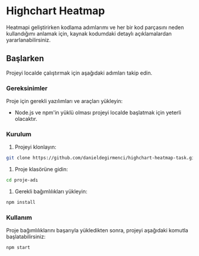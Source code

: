 # Highchart Heatmap 

Heatmapi geliştirirken kodlama adımlarımı ve her bir kod parçasını neden kullandığımı anlamak için, kaynak kodumdaki detaylı açıklamalardan yararlanabilirsiniz.

## Başlarken

Projeyi localde çalıştırmak için aşağıdaki adımları takip edin.

### Gereksinimler

Proje için gerekli yazılımları ve araçları yükleyin:

- Node.js ve npm'in yüklü olması projeyi localde başlatmak için yeterli olacaktır.

### Kurulum

1. Projeyi klonlayın:

```bash
git clone https://github.com/danieldegirmenci/highchart-heatmap-task.git
```


1. Proje klasörüne gidin:

```bash
cd proje-adı
```


1. Gerekli bağımlılıkları yükleyin:

```bash
npm install
```


### Kullanım

Proje bağımlılıklarını başarıyla yükledikten sonra, projeyi aşağıdaki komutla başlatabilirsiniz:

```bash
npm start
```

